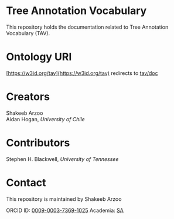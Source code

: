 # Tree Annotation Vocabulary

This repository holds the documentation related to Tree Annotation Vocabulary (TAV).

# Ontology URI 

[https://w3id.org/tav](https://w3id.org/tav) redirects to [tav/doc](https://arzoo-ebbs.github.io/tav/doc/)

# Creators

Shakeeb Arzoo <br/>
Aidan Hogan, *University of Chile*

# Contributors

Stephen H. Blackwell, *University of Tennessee*

# Contact

This repository is maintained by Shakeeb Arzoo <br/> 

ORCID ID: [0009-0003-7369-1025](https://orcid.org/0009-0003-7369-1025)
Academia: [SA](https://isibang.academia.edu/ShakeebArzoo)
